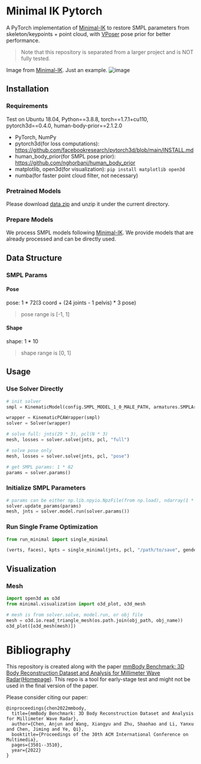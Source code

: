 # Minimal IK Pytorch

A PyTorch implementation of [Minimal-IK](https://github.com/CalciferZh/Minimal-IK) to restore SMPL parameters from skeleton/keypoints + point cloud, with [VPoser](https://github.com/nghorbani/human_body_prior) pose prior for better performance.

> Note that this repository is separated from a larger project and is NOT fully tested.

Image from [Minimal-IK](https://github.com/CalciferZh/Minimal-IK). Just an example.
![image](https://user-images.githubusercontent.com/33902321/201305650-1ff6c93d-c2f2-4ddb-a85c-19ef14702b79.png)

## Installation

### Requirements
Test on Ubuntu 18.04, Python==3.8.8, torch==1.7.1+cu110, pytorch3d==0.4.0, human-body-prior==2.1.2.0
- PyTorch, NumPy
- pytorch3d(for loss computations): https://github.com/facebookresearch/pytorch3d/blob/main/INSTALL.md
- human_body_prior(for SMPL pose prior): https://github.com/nghorbani/human_body_prior
- matplotlib, open3d(for visualization): `pip install matplotlib open3d`
- numba(for faster point cloud filter, not necessary)

### Pretrained Models
Please download [data.zip](https://zjueducn-my.sharepoint.com/:u:/g/personal/xy_wong_zju_edu_cn/EZSE66yWPgpFigG6nK9wM6QBx_PlXPwlzAy-xo5dSxvDXw?e=tbufQu) and unzip it under the current directory.

### Prepare Models
We process SMPL models following [Minimal-IK](https://github.com/CalciferZh/Minimal-IK). We provide models that are already processed and can be directly used.

## Data Structure

### SMPL Params
#### Pose
pose: 1 * 72(3 coord + (24 joints - 1 pelvis) * 3 pose)  
> pose range is [-1, 1]  

#### Shape
shape: 1 * 10  
> shape range is [0, 1]

## Usage
### Use Solver Directly

```python
# init solver
smpl = KinematicModel(config.SMPL_MODEL_1_0_MALE_PATH, armatures.SMPLArmature)

wrapper = KinematicPCAWrapper(smpl)
solver = Solver(wrapper)

# solve full: jnts(29 * 3), pcl(N * 3)
mesh, losses = solver.solve(jnts, pcl, "full")

# solve pose only
mesh, losses = solver.solve(jnts, pcl, "pose")

# get SMPL params: 1 * 82
params = solver.params()
```

### Initialize SMPL Parameters

```python
# params can be either np.lib.npyio.NpzFile(from np.load), ndarray(1 * 72), or ndarray(1 * 82)
solver.update_params(params)
mesh, jnts = solver.model.run(solver.params())
```

### Run Single Frame Optimization
```python
from run_minimal import single_minimal

(verts, faces), kpts = single_minimal(jnts, pcl, "/path/to/save", gender="female", device="cuda:0", show_results=True)
```

## Visualization
### Mesh
```python
import open3d as o3d
from minimal.visualization import o3d_plot, o3d_mesh

# mesh is from solver.solve, model.run, or obj file
mesh = o3d.io.read_triangle_mesh(os.path.join(obj_path, obj_name))
o3d_plot([o3d_mesh(mesh)])
```

# Bibliography
This repository is created along with the paper [mmBody Benchmark: 3D Body Reconstruction Dataset and Analysis for Millimeter Wave Radar](https://dl.acm.org/doi/abs/10.1145/3503161.3548262)([Homepage](https://chen3110.github.io/mmbody)). This repo is a tool for early-stage test and might not be used in the final version of the paper.

Please consider citing our paper:
```
@inproceedings{chen2022mmbody,
  title={mmBody Benchmark: 3D Body Reconstruction Dataset and Analysis for Millimeter Wave Radar},
  author={Chen, Anjun and Wang, Xiangyu and Zhu, Shaohao and Li, Yanxu and Chen, Jiming and Ye, Qi},
  booktitle={Proceedings of the 30th ACM International Conference on Multimedia},
  pages={3501--3510},
  year={2022}
}
```
